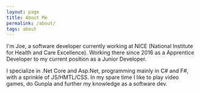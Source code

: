 ```yaml
---
layout: page
title: About Me
permalink: /about/
tags: about
---
```


I'm Joe, a software developer currently working at NICE (National Institute for Health and Care Excellence). Working there since 2016 as a Apprentice Developer to my current position as a Junior Developer.

I specialize in .Net Core and Asp.Net, programming mainly in C# and F#, with a sprinkle of JS/HMTL/CSS. In my spare time I like to play video games, do Gunpla and further my knowledge as a software dev.